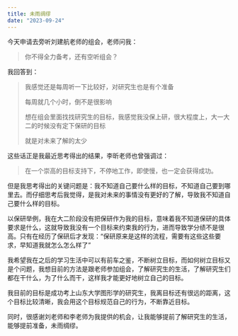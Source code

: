 ```yaml
---
title: 未雨绸缪
date: "2023-09-24"
---
```


今天申请去旁听刘建航老师的组会，老师问我：

> 你不得全力备考，还有空听组会？

我回答到：

> 我感觉还是每周听一下比较好，对研究生也是有个准备
>
> 每周就几个小时，倒不是很影响
>
> 想在组会里面找找研究生的目标，我感觉我没保上研，很大程度上，大一大二的时候没有定下保研的目标
>
> 就是对未来了解的太少

这些话正是我最近思考得出的结果，李昕老师也曾强调过：

> 在一个崇高的目标支持下，不停地工作，即使慢，也一定会获得成功。

但是我思考得出的关键问题是：我不知道自己要什么样的目标，不知道自己要到哪里去。而仔细思考后我觉得，是我对未来的事情没有更好的了解，导致我不知道自己要什么样的目标。

以保研举例，我在大二阶段没有把保研作为我的目标，意味着我不知道保研的具体要求是什么，这就导致我没有一个目标来约束我的行为，进而导致学分绩不是很高。只有在经历了保研后才发现：“保研原来是这样的流程，需要有这些这些要求，早知道我就怎么怎么样了”

我希望我在之后的学习生活中可以有前车之鉴，不断树立目标，而如何树立目标又是个问题，我想目前的方法是跟老师参加组会，了解研究生的生活，了解研究生们都在干什么，为了什么而干，这样我才能更好地树立自己的目标。

我目前的目标是成功考上山东大学图形学的研究生，我离目标还有很远的距离，这个目标比较清晰，我会用这个目标规范自己的行为，不断靠近目标。

同时，很感谢刘老师和李老师为我提供的机会，让我能够提前了解研究生的生活，能够提前准备，未雨绸缪。